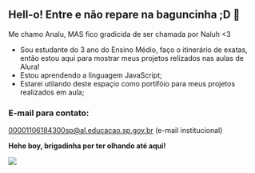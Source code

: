## Hell-o! Entre e não repare na baguncinha ;D 🎨

Me chamo Analu, MAS fico gradicida de ser chamada por Naluh <3
  - Sou estudante do 3 ano do Ensino Médio, faço o itinerário de exatas, então estou aqui para mostrar meus projetos relizados nas aulas de Alura!
  - Estou aprendendo a linguagem JavaScript;
  - Estarei utilando deste espaçio como portifóio para meus projetos realizados em aula;

### E-mail para contato:

00001106184300sp@al.educacao.sp.gov.br (e-mail institucional)

**Hehe boy, brigadinha por ter olhando até aqui!**

![](https://media1.tenor.com/m/TErZDwOIk_wAAAAC/seulisasoo-tea.gif)
